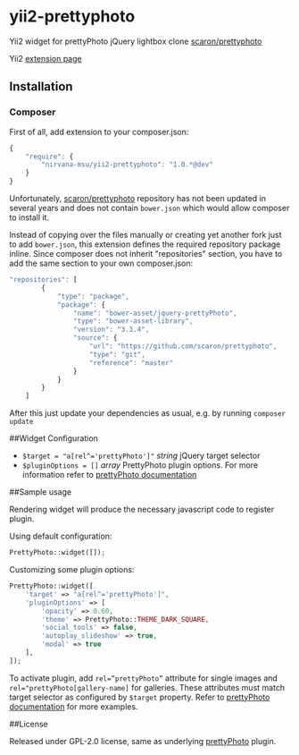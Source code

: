 yii2-prettyphoto
================

Yii2 widget for prettyPhoto jQuery lightbox clone [scaron/prettyphoto](https://github.com/scaron/prettyphoto)

Yii2 [extension page](http://www.yiiframework.com/extension/yii2-prettyphoto)

## Installation

### Composer

First of all, add extension to your composer.json:

```js
{
    "require": {
        "nirvana-msu/yii2-prettyphoto": "1.0.*@dev"
    }
}
```
Unfortunately, [scaron/prettyphoto](https://github.com/scaron/prettyphoto) repository has not been updated in several years and does not contain `bower.json` which would allow composer to install it.

Instead of copying over the files manually or creating yet another fork just to add `bower.json`, this extension defines the required repository package inline.
Since composer does not inherit "repositories" section, you have to add the same section to your own composer.json:

```js
"repositories": [
        {
            "type": "package",
            "package": {
                "name": "bower-asset/jquery-prettyPhoto",
                "type": "bower-asset-library",
                "version": "3.1.4",
                "source": {
                    "url": "https://github.com/scaron/prettyphoto",
                    "type": "git",
                    "reference": "master"
                }
            }
        }
    ]
```

After this just update your dependencies as usual, e.g. by running `composer update`

##Widget Configuration

* `$target = "a[rel^='prettyPhoto']"` *string* jQuery target selector
* `$pluginOptions = []` *array* PrettyPhoto plugin options. For more information refer to [prettyPhoto documentation](http://www.no-margin-for-errors.com/projects/prettyphoto-jquery-lightbox-clone/)

##Sample usage

Rendering widget will produce the necessary javascript code to register plugin.

Using default configuration:
``` php
PrettyPhoto::widget([]);
```

Customizing some plugin options:
``` php
PrettyPhoto::widget([
    'target' => "a[rel^='prettyPhoto']",
    'pluginOptions' => [
        'opacity' => 0.60,
        'theme' => PrettyPhoto::THEME_DARK_SQUARE,
        'social_tools' => false,
        'autoplay_slideshow' => true,
        'modal' => true
    ],
]);
```

To activate plugin, add `rel=”prettyPhoto”` attribute for single images and `rel="prettyPhoto[gallery-name]` for galleries.
These attributes must match target selector as configured by `$target` property.
Refer to [prettyPhoto documentation](http://www.no-margin-for-errors.com/projects/prettyphoto-jquery-lightbox-clone/) for more examples.

##License

Released under GPL-2.0 license, same as underlying [prettyPhoto](http://www.no-margin-for-errors.com/projects/prettyphoto-jquery-lightbox-clone/) plugin.